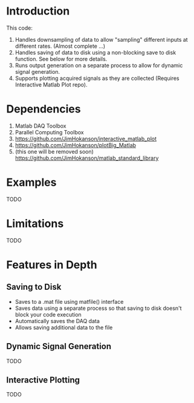 # Introduction

This code:
1) Handles downsampling of data to allow "sampling" different inputs at different rates. (Almost complete ...)
2) Handles saving of data to disk using a non-blocking save to disk function. See below for more details.
3) Runs output generation on a separate process to allow for dynamic signal generation.
4) Supports plotting acquired signals as they are collected (Requires Interactive Matlab Plot repo).

# Dependencies

1) Matlab DAQ Toolbox
2) Parallel Computing Toolbox
3) https://github.com/JimHokanson/interactive_matlab_plot
4) https://github.com/JimHokanson/plotBig_Matlab
5) (this one will be removed soon) https://github.com/JimHokanson/matlab_standard_library

# Examples

TODO

# Limitations

TODO

# Features in Depth

## Saving to Disk

- Saves to a .mat file using matfile() interface
- Saves data using a separate process so that saving to disk doesn't block your code execution
- Automatically saves the DAQ data
- Allows saving additional data to the file

## Dynamic Signal Generation

TODO

## Interactive Plotting

TODO